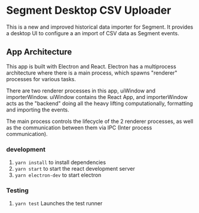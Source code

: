 # Segment Desktop CSV Uploader

This is a new and improved historical data importer for Segment. It provides a desktop UI to configure a an import of CSV data as Segment events.

## App Architecture

This app is built with Electron and React. Electron has a multiprocess architecture where there is a main process, which spawns "renderer" processes for various tasks.

There are two renderer processes in this app, uiWindow and importerWindow. uiWindow contains the React App, and importerWindow acts as the "backend" doing all the heavy lifting computationally, formatting and importing the events.

The main process controls the lifecycle of the 2 renderer processes, as well as the communication between them via IPC (Inter process communication).


### development

1.   `yarn install` to install dependencies
2.   `yarn start` to start the react development server
3.   `yarn electron-dev` to start electron

### Testing

1. `yarn test` Launches the test runner
